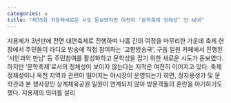 ```yaml
---
categories: a
title: "제35회 지용제새로운 시도 돋보였지만 여전히 ‘문학축제 정체성’ 안 보여"
---
```

지용제가 3년만에 전면 대면축제로 진행하며 나흘 간의 여정을 마무리한 가운데 축제 현장에서 주민들이 라디오 방송에 직접 참여하는 ‘고향방송국’, 구읍 일원 카페에서 진행된 ‘시인과의 만남’ 등 주민참여를 활성화하고 문학성을 잡기 위한 새로운 시도가 돋보였다. 하지만 ‘문학축제’로서의 정체성이 보이지 않는다는 지적은 여전히 이어지고 있다. 축제 정체성이나 옥천 지역과 관련이 떨어지는 야시장이 운영되는가 하면, 정지용생가 및 문학관과 본 행사장인 상계체육공원 일원이 연계되지 않아 방문객들의 혼란을 야기하기도 했다. 지용제의 의미를 살리